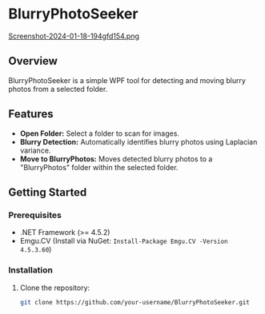 # BlurryPhotoSeeker

[Screenshot-2024-01-18-194gfd154.png](https://postimg.cc/CzY0RhxQ)

## Overview

BlurryPhotoSeeker is a simple WPF tool for detecting and moving blurry photos from a selected folder.

## Features

- **Open Folder:** Select a folder to scan for images.
- **Blurry Detection:** Automatically identifies blurry photos using Laplacian variance.
- **Move to BlurryPhotos:** Moves detected blurry photos to a "BlurryPhotos" folder within the selected folder.

## Getting Started

### Prerequisites

- .NET Framework (>= 4.5.2)
- Emgu.CV (Install via NuGet: `Install-Package Emgu.CV -Version 4.5.3.60`)

### Installation

1. Clone the repository:

   ```bash
   git clone https://github.com/your-username/BlurryPhotoSeeker.git
